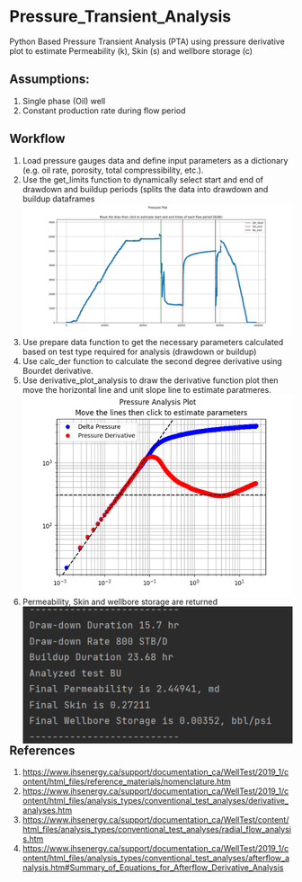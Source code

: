 # Pressure_Transient_Analysis
Python Based Pressure Transient Analysis (PTA) using pressure derivative plot to estimate Permeability (k), Skin (s) and wellbore storage (c)

## Assumptions:
1. Single phase (Oil) well
2. Constant production rate during flow period

## Workflow
1. Load pressure gauges data and define input parameters as a dictionary (e.g. oil rate, porosity, total compressibility, etc.).
2. Use the get_limits function to dynamically select start and end of drawdown and buildup periods (splits the data into drawdown and buildup dataframes <img align="left" width="1000" src="https://github.com/Yous3ry/Pressure_Transient_Analysis/blob/main/Pressure_Plot.png"> 
3. Use prepare data function to get the necessary parameters calculated based on test type required for analysis (drawdown or buildup)
4. Use calc_der function to calculate the second degree derivative using Bourdet derivative.
5. Use derivative_plot_analysis to draw the derivative function plot then move the horizontal line and unit slope line to estimate paratmeres. <img align="left" width="1000" src="https://github.com/Yous3ry/Pressure_Transient_Analysis/blob/main/BU_Results.png">
6. Permeability, Skin and wellbore storage are returned <img align="left" width="1000" src="https://github.com/Yous3ry/Pressure_Transient_Analysis/blob/main/BU_Results_Numbers.png">

 

## References
1. https://www.ihsenergy.ca/support/documentation_ca/WellTest/2019_1/content/html_files/reference_materials/nomenclature.htm
2. https://www.ihsenergy.ca/support/documentation_ca/WellTest/2019_1/content/html_files/analysis_types/conventional_test_analyses/derivative_analyses.htm
3. https://www.ihsenergy.ca/support/documentation_ca/WellTest/content/html_files/analysis_types/conventional_test_analyses/radial_flow_analysis.htm
4. https://www.ihsenergy.ca/support/documentation_ca/WellTest/2019_1/content/html_files/analysis_types/conventional_test_analyses/afterflow_analysis.htm#Summary_of_Equations_for_Afterflow_Derivative_Analysis
